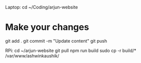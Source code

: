 Laptop:
cd ~/Coding/arjun-website
# Make your changes
git add .
git commit -m "Update content"
git push

RPi:
cd ~/arjun-website
git pull
npm run build
sudo cp -r build/* /var/www/ashwinkaushik/